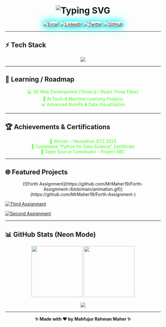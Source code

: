 <!-- 🌟 Mahfujur Rahman Maher — Neon GitHub Profile README 🌟 -->

<h1 align="center">
  <img src="https://readme-typing-svg.herokuapp.com?font=Fira+Code&pause=2000&color=39FF14&center=true&width=650&lines=Hi,+I'm+Mahfujur+Rahman+Maher!;Passionate+Developer+%26+ML+Learner;Python+%7C+JavaScript+%7C+AI" alt="Typing SVG" />
</h1>

<!-- Neon Interactive Links -->
<p align="center">
  <a href="mailto:amahfujurrahman080@gmail.com" target="_blank">
    <img src="https://img.shields.io/badge/📧%20Email-Contact-0ff?style=for-the-badge&logo=gmail&logoColor=white&labelColor=000&color=0ff" alt="Email" style="border-radius:15px; box-shadow:0 0 15px #0ff, 0 0 30px #0ff;">
  </a>
  
  <a href="https://linkedin.com/in/your-linkedin" target="_blank">
    <img src="https://img.shields.io/badge/🔗%20LinkedIn-Connect-0ff?style=for-the-badge&logo=linkedin&logoColor=white&labelColor=000&color=0ff" alt="LinkedIn" style="border-radius:15px; box-shadow:0 0 15px #0ff, 0 0 30px #0ff;">
  </a>
  
  <a href="https://x.com/mahfu39800" target="_blank">
    <img src="https://img.shields.io/badge/🐦%20Twitter-Follow-0ff?style=for-the-badge&logo=twitter&logoColor=white&labelColor=000&color=0ff" alt="Twitter" style="border-radius:15px; box-shadow:0 0 15px #0ff, 0 0 30px #0ff;">
  </a>
  
  <a href="https://github.com/MrMaher19" target="_blank">
    <img src="https://img.shields.io/badge/💻%20GitHub-Follow-0ff?style=for-the-badge&logo=github&logoColor=white&labelColor=000&color=0ff" alt="GitHub" style="border-radius:15px; box-shadow:0 0 15px #0ff, 0 0 30px #0ff;">
  </a>
</p>

---

## ⚡ Tech Stack
<p align="center">
  <img src="https://skillicons.dev/icons?i=python,js,html,css,react,nodejs,git,github,vscode&theme=dark" />
</p>

---

## 🧭 Learning / Roadmap
<p align="center">
<span style="color:#39FF14;">💻 3D Web Development (Three.js / React Three Fiber)</span><br>
<span style="color:#39FF14;">🤖 AI Tools & Machine Learning Projects</span><br>
<span style="color:#39FF14;">📊 Advanced NumPy & Data Visualization</span>
</p>

---

## 🏆 Achievements & Certifications
<p align="center">
<span style="color:#39FF14;">🥇 Winner – Hackathon XYZ 2025</span><br>
<span style="color:#39FF14;">📜 Completed “Python for Data Science” Certificate</span><br>
<span style="color:#39FF14;">🏅 Open Source Contributor – Project ABC</span>
</p>

---

## 🌐 Featured Projects

<p align="center">
<!-- Forth Assignment -->
[![Forth Assignment](https://github.com/MrMaher19/Forth-Assignment-/blob/main/animation.gif)](https://github.com/MrMaher19/Forth-Assignment-)

<!-- Third Assignment -->
[![Third Assignment](https://github.com/MrMaher19/Third-Assignment/blob/main/animation.gif)](https://github.com/MrMaher19/Third-Assignment)

<!-- Second Assignment -->
[![Second Assignment](https://github.com/MrMaher19/Second-Assignment/blob/main/animation.gif)](https://github.com/MrMaher19/Second-Assignment)
</p>

---

## 📊 GitHub Stats (Neon Mode)
<p align="center">
<img src="https://github-readme-stats.vercel.app/api?username=MrMaher19&show_icons=true&theme=radical&hide_border=true" height="165" />
<img src="https://github-readme-streak-stats.herokuapp.com/?user=MrMaher19&theme=radical&hide_border=true" height="165" />
</p>

<p align="center">
<img src="https://github-readme-stats.vercel.app/api/top-langs/?username=MrMaher19&layout=compact&theme=radical&hide_border=true" />
</p>

---

<p align="center">
<b>✨ Made with ❤️ by Mahfujur Rahman Maher ✨</b>
</p>

